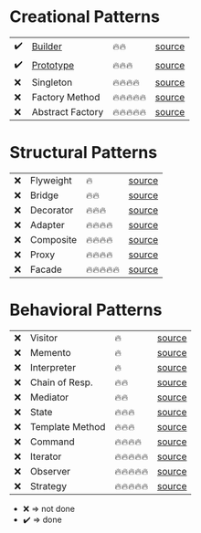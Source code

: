 # Creational Patterns
<table style="width:100%">
    <tr>
        <td>✔️</td>
        <td><a href="https://github.com/koeit/design-patterns/tree/main/src/Creational%20Patterns/Builder">Builder</a></td>
        <td>🔥🔥</td>
        <td><a href="https://www.dofactory.com/net/builder-design-pattern">source</a></td>
    </tr>
    <tr>
        <td>✔️</td>
        <td><a href="https://github.com/koeit/design-patterns/tree/main/src/Creational%20Patterns/Prototype">Prototype</a></td>
        <td>🔥🔥🔥</td>
        <td><a href="https://www.dofactory.com/net/prototype-design-pattern">source</a></td>
    </tr>
    <tr>
        <td>❌</td>
        <td>Singleton</td>
        <td>🔥🔥🔥🔥</td>
        <td><a href="https://www.dofactory.com/net/singleton-design-pattern">source</a></td>
    </tr>
    <tr>
        <td>❌</td>
        <td>Factory Method</td>
        <td>🔥🔥🔥🔥🔥</td>
        <td><a href="https://www.dofactory.com/net/factory-method-design-pattern">source</a></td>
    </tr>
    <tr>
        <td>❌</td>
        <td>Abstract Factory</td>
        <td>🔥🔥🔥🔥🔥</td>
        <td><a href="https://www.dofactory.com/net/abstract-factory-design-pattern">source</a></td>
    </tr>
</table>

# Structural Patterns
<table style="width:100%">
    <tr>
        <td>❌</td>
        <td>Flyweight</td>
        <td>🔥</td>
        <td><a href="https://www.dofactory.com/net/flyweight-design-pattern">source</a></td>
    </tr>
    <tr>
        <td>❌</td>
        <td>Bridge</td>
        <td>🔥🔥</td>
        <td><a href="https://www.dofactory.com/net/bridge-design-pattern">source</a></td>
    </tr>
    <tr>
        <td>❌</td>
        <td>Decorator</td>
        <td>🔥🔥🔥</td>
        <td><a href="https://www.dofactory.com/net/decorator-design-pattern">source</a></td>
    </tr>
    <tr>
        <td>❌</td>
        <td>Adapter</td>
        <td>🔥🔥🔥🔥</td>
        <td><a href="https://www.dofactory.com/net/adapter-design-pattern">source</a></td>
    </tr>
    <tr>
        <td>❌</td>
        <td>Composite</td>
        <td>🔥🔥🔥🔥</td>
        <td><a href="https://www.dofactory.com/net/composite-design-pattern">source</a></td>
    </tr>
    <tr>
        <td>❌</td>
        <td>Proxy</td>
        <td>🔥🔥🔥🔥</td>
        <td><a href="https://www.dofactory.com/net/proxy-design-pattern">source</a></td>
    </tr>
    <tr>
        <td>❌</td>
        <td>Facade</td>
        <td>🔥🔥🔥🔥🔥</td>
        <td><a href="https://www.dofactory.com/net/facade-design-pattern">source</a></td>
    </tr>
</table>

# Behavioral Patterns
<table style="width:100%">
    <tr>
        <td>❌</td>
        <td>Visitor</td>
        <td>🔥</td>
        <td><a href="https://www.dofactory.com/net/visitor-design-pattern">source</a></td>
    </tr>
    <tr>
        <td>❌</td>
        <td>Memento</td>
        <td>🔥</td>
        <td><a href="https://www.dofactory.com/net/memento-design-pattern">source</a></td>
    </tr>
    <tr>
        <td>❌</td>
        <td>Interpreter</td>
        <td>🔥</td>
        <td><a href="https://www.dofactory.com/net/interpreter-design-pattern">source</a></td>
    </tr>
    <tr>
        <td>❌</td>
        <td>Chain of Resp.</td>
        <td>🔥🔥</td>
        <td><a href="https://www.dofactory.com/net/chain-of-responsibility-design-pattern">source</a></td>
    </tr>
    <tr>
        <td>❌</td>
        <td>Mediator</td>
        <td>🔥🔥</td>
        <td><a href="https://www.dofactory.com/net/mediator-design-pattern">source</a></td>
    </tr>
    <tr>
        <td>❌</td>
        <td>State</td>
        <td>🔥🔥🔥</td>
        <td><a href="https://www.dofactory.com/net/state-design-pattern">source</a></td>
    </tr>
    <tr>
        <td>❌</td>
        <td>Template Method</td>
        <td>🔥🔥🔥</td>
        <td><a href="https://www.dofactory.com/net/template-method-design-pattern">source</a></td>
    </tr>
    <tr>
        <td>❌</td>
        <td>Command</td>
        <td>🔥🔥🔥🔥</td>
        <td><a href="https://www.dofactory.com/net/command-design-pattern">source</a></td>
    </tr>
    <tr>
        <td>❌</td>
        <td>Iterator</td>
        <td>🔥🔥🔥🔥🔥</td>
        <td><a href="https://www.dofactory.com/net/iterator-design-pattern">source</a></td>
    </tr>
    <tr>
        <td>❌</td>
        <td>Observer</td>
        <td>🔥🔥🔥🔥🔥</td>
        <td><a href="https://www.dofactory.com/net/observer-design-pattern">source</a></td>
    </tr>
    <tr>
        <td>❌</td>
        <td>Strategy</td>
        <td>🔥🔥🔥🔥🔥</td>
        <td><a href="https://www.dofactory.com/net/strategy-design-pattern">source</a></td>
    </tr>
</table>

* ❌ => not done
* ✔️ => done

[//]: #https://emojipedia.org/fire/ (emoji source)